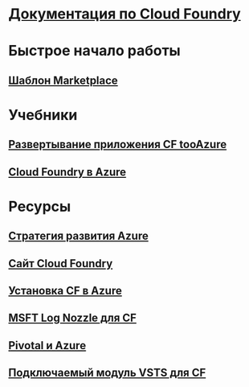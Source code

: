 # [Документация по Cloud Foundry](index.md)
# Быстрое начало работы
## [Шаблон Marketplace](https://azuremarketplace.microsoft.com/marketplace/apps/pivotal.pivotal-cloud-foundry)
# Учебники
## [Развертывание приложения CF tooAzure](/azure/virtual-machines/linux/cloudfoundry-deploy-your-first-app)
## [Cloud Foundry в Azure](/azure/virtual-machines/linux/cloudfoundry-get-started)
# Ресурсы
## [Стратегия развития Azure](https://azure.microsoft.com/roadmap/)
## [Сайт Cloud Foundry](https://docs.cloudfoundry.org/)
## [Установка CF в Azure](https://docs.pivotal.io/pivotalcf/1-11/customizing/pcf_azure.html)
## [MSFT Log Nozzle для CF](https://github.com/Azure/oms-log-analytics-firehose-nozzle)
## [Pivotal и Azure](https://pivotal.io/partners/microsoft)
## [Подключаемый модуль VSTS для CF](https://github.com/Microsoft/vsts-cloudfoundry)
